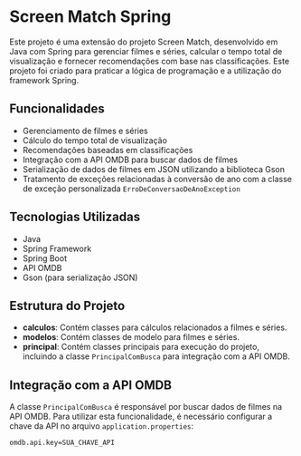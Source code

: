 # Screen Match Spring

Este projeto é uma extensão do projeto Screen Match, desenvolvido em Java com Spring para gerenciar filmes e séries, calcular o tempo total de visualização e fornecer recomendações com base nas classificações. Este projeto foi criado para praticar a lógica de programação e a utilização do framework Spring.

## Funcionalidades

- Gerenciamento de filmes e séries
- Cálculo do tempo total de visualização
- Recomendações baseadas em classificações
- Integração com a API OMDB para buscar dados de filmes
- Serialização de dados de filmes em JSON utilizando a biblioteca Gson
- Tratamento de exceções relacionadas à conversão de ano com a classe de exceção personalizada `ErroDeConversaoDeAnoException`

## Tecnologias Utilizadas

- Java
- Spring Framework
- Spring Boot
- API OMDB
- Gson (para serialização JSON)

## Estrutura do Projeto

- **calculos**: Contém classes para cálculos relacionados a filmes e séries.
- **modelos**: Contém classes de modelo para filmes e séries.
- **principal**: Contém classes principais para execução do projeto, incluindo a classe `PrincipalComBusca` para integração com a API OMDB.

## Integração com a API OMDB

A classe `PrincipalComBusca` é responsável por buscar dados de filmes na API OMDB. Para utilizar esta funcionalidade, é necessário configurar a chave da API no arquivo `application.properties`:

```properties
omdb.api.key=SUA_CHAVE_API
